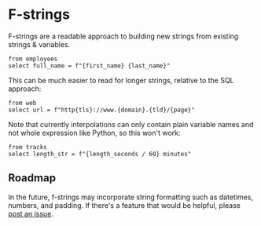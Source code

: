 # F-strings

F-strings are a readable approach to building new strings from existing strings
& variables.

```prql
from employees
select full_name = f"{first_name} {last_name}"
```

This can be much easier to read for longer strings, relative to the SQL
approach:

```prql
from web
select url = f"http{tls}://www.{domain}.{tld}/{page}"
```

Note that currently interpolations can only contain plain variable names and not
whole expression like Python, so this won't work:

```prql error no-fmt
from tracks
select length_str = f"{length_seconds / 60} minutes"
```

## Roadmap

In the future, f-strings may incorporate string formatting such as datetimes,
numbers, and padding. If there's a feature that would be helpful, please
[post an issue](https://github.com/PRQL/prql/issues/new/).
